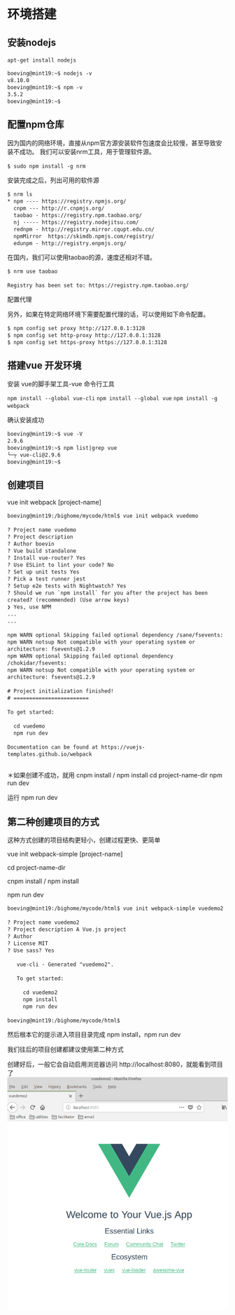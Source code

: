 

# 环境搭建

## 安装nodejs

`apt-get install nodejs`

```
boeving@mint19:~$ nodejs -v
v8.10.0
boeving@mint19:~$ npm -v
3.5.2
boeving@mint19:~$ 
```

## 配置npm仓库

因为国内的网络环境，直接从npm官方源安装软件包速度会比较慢，甚至导致安装不成功。
我们可以安装nrm工具，用于管理软件源。

`$ sudo npm install -g nrm`

安装完成之后，列出可用的软件源
```
$ nrm ls
* npm ---- https://registry.npmjs.org/
  cnpm --- http://r.cnpmjs.org/
  taobao - https://registry.npm.taobao.org/
  nj ----- https://registry.nodejitsu.com/
  rednpm - http://registry.mirror.cqupt.edu.cn/
  npmMirror  https://skimdb.npmjs.com/registry/
  edunpm - http://registry.enpmjs.org/
```

在国内，我们可以使用taobao的源，速度还相对不错。

```
$ nrm use taobao
                        
Registry has been set to: https://registry.npm.taobao.org/
```


配置代理

另外，如果在特定网络环境下需要配置代理的话，可以使用如下命令配置。

```
$ npm config set proxy http://127.0.0.1:3128
$ npm config set http-proxy http://127.0.0.1:3128
$ npm config set https-proxy https://127.0.0.1:3128
```


## 搭建vue 开发环境 

安装 vue的脚手架工具-vue 命令行工具

`npm install --global vue-cli`
`npm install --global vue`
`npm install -g webpack`


确认安装成功


```
boeving@mint19:~$ vue -V
2.9.6
boeving@mint19:~$ npm list|grep vue
└─┬ vue-cli@2.9.6
boeving@mint19:~$ 
```

## 创建项目


vue init webpack [project-name]

```
boeving@mint19:/bighome/mycode/html$ vue init webpack vuedemo

? Project name vuedemo
? Project description 
? Author boevin
? Vue build standalone
? Install vue-router? Yes
? Use ESLint to lint your code? No
? Set up unit tests Yes
? Pick a test runner jest
? Setup e2e tests with Nightwatch? Yes
? Should we run `npm install` for you after the project has been created? (recommended) (Use arrow keys)
❯ Yes, use NPM 
...
...

npm WARN optional Skipping failed optional dependency /sane/fsevents:
npm WARN notsup Not compatible with your operating system or architecture: fsevents@1.2.9
npm WARN optional Skipping failed optional dependency /chokidar/fsevents:
npm WARN notsup Not compatible with your operating system or architecture: fsevents@1.2.9

# Project initialization finished!
# ========================

To get started:

  cd vuedemo
  npm run dev
  
Documentation can be found at https://vuejs-templates.github.io/webpack


```


＊如果创建不成功，就用 cnpm install / npm install
cd project-name-dir
npm run dev


运行
npm run dev


## 第二种创建项目的方式

这种方式创建的项目结构更轻小，创建过程更快、更简单

vue init webpack-simple [project-name]

cd project-name-dir

cnpm install / npm install

npm run dev

```
boeving@mint19:/bighome/mycode/html$ vue init webpack-simple vuedemo2

? Project name vuedemo2
? Project description A Vue.js project
? Author 
? License MIT
? Use sass? Yes

   vue-cli · Generated "vuedemo2".

   To get started:
   
     cd vuedemo2
     npm install
     npm run dev

boeving@mint19:/bighome/mycode/html$
```

然后根本它的提示进入项目目录完成  npm install，npm run dev

我们往后的项目创建都建议使用第二种方式

创建好后，一般它会自动启用浏览器访问 http://localhost:8080，就能看到项目了
![](imgs/DeepinScreenshot_select-area_20190904221544.png)




